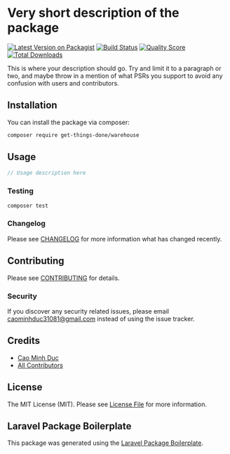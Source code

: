 # Very short description of the package

[![Latest Version on Packagist](https://img.shields.io/packagist/v/get-things-done/warehouse.svg?style=flat-square)](https://packagist.org/packages/get-things-done/warehouse)
[![Build Status](https://img.shields.io/travis/get-things-done/warehouse/master.svg?style=flat-square)](https://travis-ci.org/get-things-done/warehouse)
[![Quality Score](https://img.shields.io/scrutinizer/g/get-things-done/warehouse.svg?style=flat-square)](https://scrutinizer-ci.com/g/get-things-done/warehouse)
[![Total Downloads](https://img.shields.io/packagist/dt/get-things-done/warehouse.svg?style=flat-square)](https://packagist.org/packages/get-things-done/warehouse)

This is where your description should go. Try and limit it to a paragraph or two, and maybe throw in a mention of what PSRs you support to avoid any confusion with users and contributors.

## Installation

You can install the package via composer:

```bash
composer require get-things-done/warehouse
```

## Usage

``` php
// Usage description here
```

### Testing

``` bash
composer test
```

### Changelog

Please see [CHANGELOG](CHANGELOG.md) for more information what has changed recently.

## Contributing

Please see [CONTRIBUTING](CONTRIBUTING.md) for details.

### Security

If you discover any security related issues, please email caominhduc31081@gmail.com instead of using the issue tracker.

## Credits

- [Cao Minh Duc](https://github.com/get-things-done)
- [All Contributors](../../contributors)

## License

The MIT License (MIT). Please see [License File](LICENSE.md) for more information.

## Laravel Package Boilerplate

This package was generated using the [Laravel Package Boilerplate](https://laravelpackageboilerplate.com).